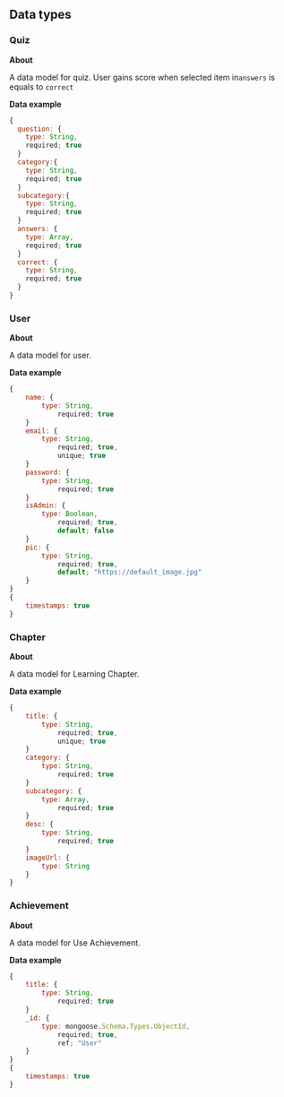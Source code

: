 ## Data types

### Quiz

**About**

A data model for quiz.
User gains score when selected item in`answers` is equals to `correct`

**Data example**
```javascript
{
  question: {
    type: String,
    required; true
  }
  category:{
    type: String,
    required; true
  }
  subcategory:{
    type: String,
    required; true
  }
  answers: {
    type: Array,
    required; true
  }
  correct: {
    type: String,
    required; true
  }
}
```

### User

**About**

A data model for user.

**Data example**
```javascript
{
    name: {
        type: String, 
            required; true
    }
    email: {
        type: String,
            required; true,
            unique; true
    }
    password: {
        type: String,
            required; true
    }
    isAdmin: {
        type: Boolean,
            required; true,
            default; false
    }
    pic: {
        type: String,
            required; true,
            default; "https://default_image.jpg"
    }
}
{
    timestamps: true
}
```

### Chapter

**About**

A data model for Learning Chapter.

**Data example**
```javascript
{
    title: {
        type: String,
            required; true,
            unique; true
    }
    category: {
        type: String,
            required; true
    }
    subcategory: {
        type: Array,
            required; true
    }
    desc: {
        type: String,
            required; true
    }
    imageUrl: {
        type: String
    }
}
```

### Achievement

**About**

A data model for Use Achievement.

**Data example**
```javascript
{
    title: {
        type: String,
            required; true
    }
    _id: {
        type: mongoose.Schema.Types.ObjectId,
            required; true,
            ref; "User"
    }
}
{
    timestamps: true
}
```
